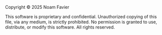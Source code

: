 Copyright © 2025 Noam Favier

This software is proprietary and confidential. 
Unauthorized copying of this file, via any medium, is strictly prohibited. 
No permission is granted to use, distribute, or modify this software. 
All rights reserved.